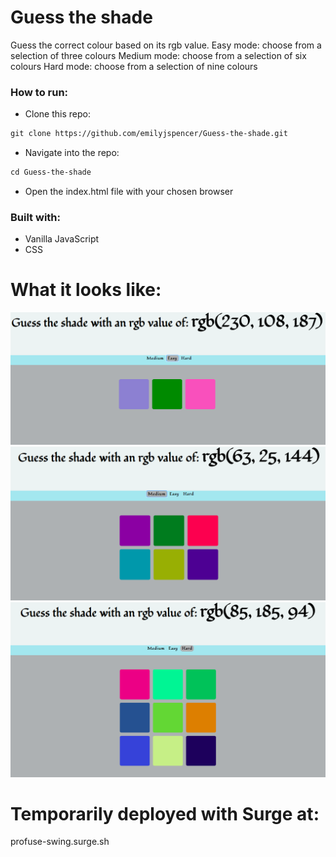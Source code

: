 # Guess the shade

Guess the correct colour based on its rgb value.
Easy mode: choose from a selection of three colours
Medium mode: choose from a selection of six colours
Hard mode: choose from a selection of nine colours

### How to run:
* Clone this repo:
```html
git clone https://github.com/emilyjspencer/Guess-the-shade.git
```
* Navigate into the repo:
```html
cd Guess-the-shade
```
* Open the index.html file with your chosen browser


### Built with:
* Vanilla JavaScript
* CSS

# What it looks like:

![easy](easy.png)
![medium](medium.png)
![hard](hard.png)

# Temporarily deployed with Surge at:
profuse-swing.surge.sh

